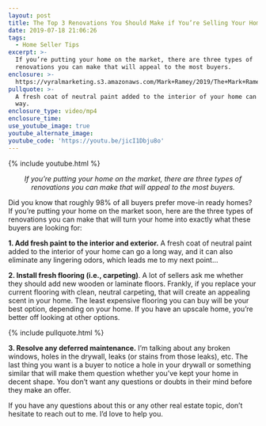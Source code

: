 ```yaml
---
layout: post
title: The Top 3 Renovations You Should Make if You’re Selling Your Home
date: 2019-07-18 21:06:26
tags:
  - Home Seller Tips
excerpt: >-
  If you’re putting your home on the market, there are three types of
  renovations you can make that will appeal to the most buyers.
enclosure: >-
  https://vyralmarketing.s3.amazonaws.com/Mark+Ramey/2019/The+Mark+Ramey+Group-+renovations+when+selling.mp4
pullquote: >-
  A fresh coat of neutral paint added to the interior of your home can go a long
  way.
enclosure_type: video/mp4
enclosure_time:
use_youtube_image: true
youtube_alternate_image:
youtube_code: 'https://youtu.be/jicI1Dbju8o'
---
```


{% include youtube.html %}

<p style="text-align:center;"><em>If you’re putting your home on the market, there are three types of renovations you can make that will appeal to the most buyers.</em></p>

Did you know that roughly 98% of all buyers prefer move-in ready homes? If you’re putting your home on the market soon, here are the three types of renovations you can make that will turn your home into exactly what these buyers are looking for:

**1\. Add fresh paint to the interior and exterior.** A fresh coat of neutral paint added to the interior of your home can go a long way, and it can also eliminate any lingering odors, which leads me to my next point...

**2\. Install fresh flooring (i.e., carpeting)**. A lot of sellers ask me whether they should add new wooden or laminate floors. Frankly, if you replace your current flooring with clean, neutral carpeting, that will create an appealing scent in your home. The least expensive flooring you can buy will be your best option, depending on your home. If you have an upscale home, you’re better off looking at other options.&nbsp;

{% include pullquote.html %}

**3\. Resolve any deferred maintenance.** I’m talking about any broken windows, holes in the drywall, leaks (or stains from those leaks), etc. The last thing you want is a buyer to notice a hole in your drywall or something similar that will make them question whether you’ve kept your home in decent shape. You don’t want any questions or doubts in their mind before they make an offer.&nbsp;

If you have any questions about this or any other real estate topic, don’t hesitate to reach out to me. I’d love to help you.&nbsp;<br>&nbsp;